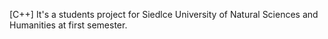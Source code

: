 [C++] It's a students project for Siedlce University of Natural Sciences and Humanities at first semester.
